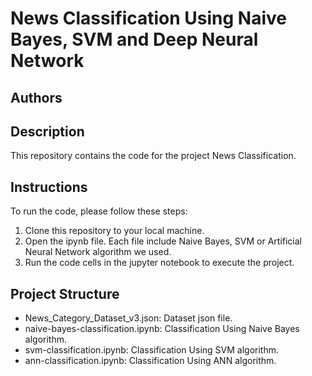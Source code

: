 # News Classification Using Naive Bayes, SVM and Deep Neural Network

## Authors


## Description
This repository contains the code for the project News Classification.

## Instructions
To run the code, please follow these steps:
1. Clone this repository to your local machine.
2. Open the ipynb file. Each file include Naive Bayes, SVM or Artificial Neural Network algorithm we used.
3. Run the code cells in the jupyter notebook to execute the project.

## Project Structure
- News_Category_Dataset_v3.json: Dataset json file.
- naive-bayes-classification.ipynb: Classification Using Naive Bayes algorithm.
- svm-classification.ipynb: Classification Using SVM algorithm.
- ann-classification.ipynb: Classification Using ANN algorithm.


